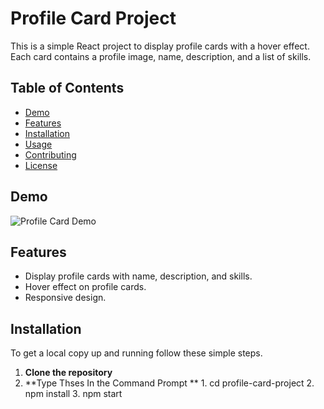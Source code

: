 # Profile Card Project

This is a simple React project to display profile cards with a hover effect. Each card contains a profile image, name, description, and a list of skills.

## Table of Contents
- [Demo](#demo)
- [Features](#features)
- [Installation](#installation)
- [Usage](#usage)
- [Contributing](#contributing)
- [License](#license)

## Demo

![Profile Card Demo](path_to_your_demo_image)

## Features

- Display profile cards with name, description, and skills.
- Hover effect on profile cards.
- Responsive design.

## Installation

To get a local copy up and running follow these simple steps.

1. **Clone the repository**
2. **Type Thses In the Command Prompt **
       1. cd profile-card-project
       2. npm install
       3. npm start

